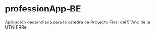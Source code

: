 # professionApp-BE
Aplicación desarrollada para la catedra de Proyecto Final del 5°Año de la UTN-FRRe
